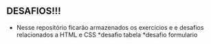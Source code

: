 ## DESAFIOS!!!

* Nesse repositório ficarão armazenados os exercícios e e desafios relacionados a HTML e CSS 
    *desafio tabela
    *desafio formulario
